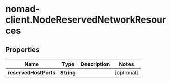 # nomad-client.NodeReservedNetworkResources

## Properties

Name | Type | Description | Notes
------------ | ------------- | ------------- | -------------
**reservedHostPorts** | **String** |  | [optional] 


